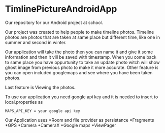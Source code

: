 # TimlinePictureAndroidApp
Our repository for our Android project at school.

Our project was created to help people to make timeline photos.
Timeline photos are photos that are taken at same place but different time, like one in summer and second in winter.

Our application will take the photo then you can name it and give it some information and then it vill be saved with timestamp.
When you come back to same place you have oppurtunity to take an update photo witch will show ghost image from previous photo to make it more accurate.
Other feature is you can open included googlemaps and see where you have been taken photos.

Last feature is Viewing the photos.

To use our application you need google api key
and it is needed to insert to local.properties as 

    MAPS_API_KEY = your google api key





Our Application uses
*Room and file provider as persistance
*Fragments
*GPS
*Camera
*CameraX
*Google maps
*ViewPager

